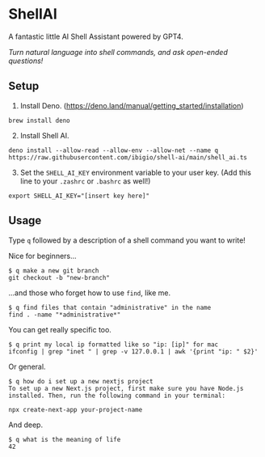 # ShellAI
A fantastic little AI Shell Assistant powered by GPT4.

_Turn natural language into shell commands, and ask open-ended questions!_

## Setup

1. Install Deno. (https://deno.land/manual/getting_started/installation)
```
brew install deno
```

2. Install Shell AI.
```
deno install --allow-read --allow-env --allow-net --name q https://raw.githubusercontent.com/ibigio/shell-ai/main/shell_ai.ts
```

3. Set the `SHELL_AI_KEY` environment variable to your user key. (Add this line to your `.zashrc` or `.bashrc` as well!)
```
export SHELL_AI_KEY="[insert key here]"
```

## Usage

Type `q` followed by a description of a shell command you want to write!

Nice for beginners...
```
$ q make a new git branch
git checkout -b "new-branch"
```

...and those who forget how to use `find`, like me.
```
$ q find files that contain "administrative" in the name
find . -name "*administrative*"
```

You can get really specific too.
```
$ q print my local ip formatted like so "ip: [ip]" for mac
ifconfig | grep "inet " | grep -v 127.0.0.1 | awk '{print "ip: " $2}'
```

Or general.
```
$ q how do i set up a new nextjs project
To set up a new Next.js project, first make sure you have Node.js installed. Then, run the following command in your terminal:

npx create-next-app your-project-name
```

And deep.
```
$ q what is the meaning of life
42
```
